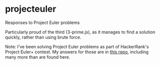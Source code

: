 # projecteuler
Responses to Project Euler problems

Particularly proud of the third (3-prime.js), as it manages to find a solution quickly, rather than using brute force.

Note: I've been solving Project Euler problems as part of HackerRank's Project Euler+ contest. My answers for those are in [this repo](https://github.com/ubershibs/hackerrank/tree/master/projecteuler), including many more than are found here.
